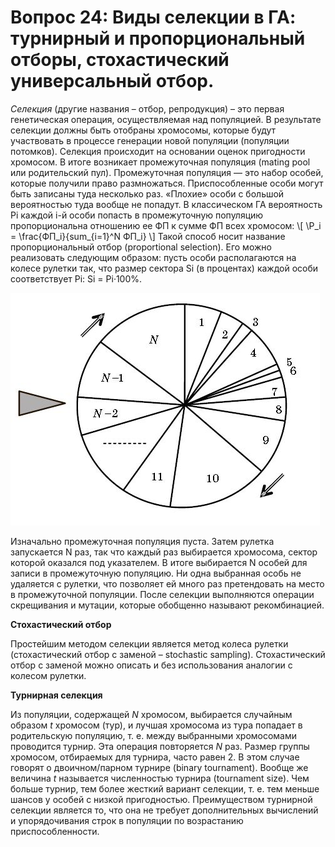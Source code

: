 # Вопрос 24: Виды селекции в ГА: турнирный и пропорциональный отборы, стохастический универсальный отбор.

*Селекция* (другие названия – отбор, репродукция) – это первая генетическая операция, осуществляемая над популяцией. В результате селекции должны быть отобраны хромосомы, которые будут участвовать в процессе генерации новой популяции (популяции потомков). Селекция происходит на основании оценок пригодности хромосом. В итоге возникает промежуточная популяция (mating pool или родительский пул). Промежуточная популяция — это набор особей, которые получили право размножаться. Приспособленные особи могут быть записаны туда несколько раз. «Плохие» особи с большой вероятностью туда вообще не попадут.
В классическом ГА вероятность Pi каждой i-й особи попасть в промежуточную популяцию пропорциональна отношению ее ФП к сумме ФП всех хромосом:
\\[ \P_i = \frac{ФП_i}{sum_{i=1}^N ФП_i} \\]
Такой способ носит название пропорциональный отбор (proportional selection). Его можно реализовать следующим образом: пусть особи располагаются на колесе рулетки так, что размер сектора Si (в процентах) каждой особи соответствует Pi: Si = Pi·100%.

![Колесо рудетки](../resources/imgs/t24_1.JPG)

Изначально промежуточная популяция пуста. Затем рулетка запускается N раз, так что каждый раз выбирается хромосома, сектор которой оказался под указателем. В итоге выбирается N особей для записи в промежуточную популяцию. Ни одна выбранная особь не удаляется с рулетки, что позволяет ей много раз претендовать на место в промежуточной популяции. После селекции выполняются операции скрещивания и мутации, которые обобщенно называют рекомбинацией.

**Стохастический отбор**

Простейшим методом селекции является метод колеса рулетки (стохастический отбор с заменой – stochastic sampling). Стохастический отбор с заменой можно описать и без использования аналогии с колесом рулетки.

**Турнирная селекция**

Из популяции, содержащей *N* хромосом, выбирается случайным образом *t* хромосом (тур), и лучшая хромосома из тура попадает в родительскую популяцию, т. е. между выбранными хромосомами проводится турнир. Эта операция повторяется *N* раз.
Размер группы хромосом, отбираемых для турнира, часто равен 2. В этом случае говорят о двоичном/парном турнире (binary tournament). Вообще же величина *t* называется численностью турнира (tournament size). Чем больше турнир, тем более жесткий вариант селекции, т. е. тем меньше шансов у особей с низкой пригодностью.
Преимуществом турнирной селекции является то, что она не требует дополнительных вычислений и упорядочивания строк в популяции по возрастанию приспособленности.
